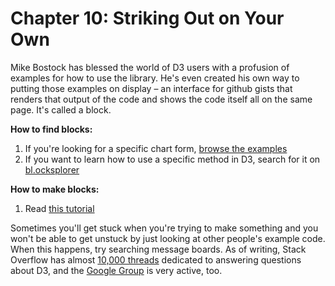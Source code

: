Chapter 10: Striking Out on Your Own
==========

Mike Bostock has blessed the world of D3 users with a profusion of examples for how to use the library. He's even created his own way to putting those examples on display – an interface for github gists that renders that output of the code and shows the code itself all on the same page. It's called a block.

__How to find blocks:__

1. If you're looking for a specific chart form, [browse the examples](https://github.com/mbostock/d3/wiki/Gallery)
2. If you want to learn how to use a specific method in D3, search for it on [bl.ocksplorer](http://bl.ocksplorer.org/)

__How to make blocks:__

1. Read [this tutorial](http://bost.ocks.org/mike/block/)

Sometimes you'll get stuck when you're trying to make something and you won't be able to get unstuck by just looking at other people's example code. When this happens, try searching message boards. As of writing, Stack Overflow has almost [10,000 threads](http://stackoverflow.com/questions/tagged/d3.js) dedicated to answering questions about D3, and the [Google Group](https://groups.google.com/forum/#!forum/d3-js) is very active, too.
